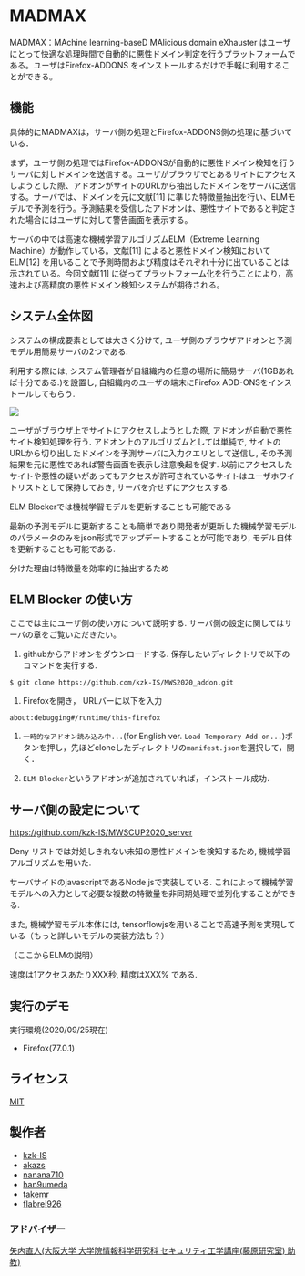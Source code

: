 # MADMAX 

MADMAX：MAchine learning-baseD MAlicious domain eXhauster はユーザにとって快適な処理時間で自動的に悪性ドメイン判定を行うプラットフォームである。ユーザはFirefox-ADDONS をインストールするだけで手軽に利用することができる。

## 機能

具体的にMADMAXは，サーバ側の処理とFirefox-ADDONS側の処理に基づいている．

まず，ユーザ側の処理ではFirefox-ADDONSが自動的に悪性ドメイン検知を行うサーバに対しドメインを送信する。ユーザがブラウザでとあるサイトにアクセスしようとした際、アドオンがサイトのURLから抽出したドメインをサーバに送信する。サーバでは、ドメインを元に文献[11] に準じた特徴量抽出を行い、ELMモデルで予測を行う。予測結果を受信したアドオンは、悪性サイトであると判定された場合にはユーザに対して警告画面を表示する。

サーバの中では高速な機械学習アルゴリズムELM（Extreme Learning Machine）が動作している。文献[11] によると悪性ドメイン検知においてELM[12] を用いることで予測時間および精度はそれぞれ十分に出ていることは示されている。今回文献[11] に従ってプラットフォーム化を行うことにより，高速および高精度の悪性ドメイン検知システムが期待される。


## システム全体図

システムの構成要素としては大きく分けて, ユーザ側のブラウザアドオンと予測モデル用簡易サーバの2つである.

利用する際には, システム管理者が自組織内の任意の場所に簡易サーバ(1GBあれば十分である.)を設置し, 自組織内のユーザの端末にFirefox ADD-ONSをインストールしてもらう.

![][fig_system]

[fig_system]:https://github.com/kzk-IS/MWS2020_adon/blob/master/fig_system.jpg

ユーザがブラウザ上でサイトにアクセスしようとした際, アドオンが自動で悪性サイト検知処理を行う. アドオン上のアルゴリズムとしては単純で, サイトのURLから切り出したドメインを予測サーバに入力クエリとして送信し, その予測結果を元に悪性であれば警告画面を表示し注意喚起を促す. 以前にアクセスしたサイトや悪性の疑いがあってもアクセスが許可されているサイトはユーザホワイトリストとして保持しておき, サーバを介せずにアクセスする. 

ELM Blockerでは機械学習モデルを更新することも可能である

最新の予測モデルに更新することも簡単であり開発者が更新した機械学習モデルのパラメータのみをjson形式でアップデートすることが可能であり, モデル自体を更新することも可能である.

分けた理由は特徴量を効率的に抽出するため


## ELM Blocker の使い方

ここでは主にユーザ側の使い方について説明する. サーバ側の設定に関してはサーバの章をご覧いただきたい。

1. githubからアドオンをダウンロードする. 保存したいディレクトリで以下のコマンドを実行する.

`$ git clone https://github.com/kzk-IS/MWS2020_addon.git`

1. Firefoxを開き， URLバーに以下を入力

`about:debugging#/runtime/this-firefox`

1. `一時的なアドオン読み込み中...`(for English ver. `Load Temporary Add-on...`)ボタンを押し，先ほどcloneしたディレクトリの`manifest.json`を選択して，開く．

1. `ELM Blocker`というアドオンが追加されていれば，インストール成功．


## サーバ側の設定について
https://github.com/kzk-IS/MWSCUP2020_server

Deny リストでは対処しきれない未知の悪性ドメインを検知するため, 機械学習アルゴリズムを用いた.

サーバサイドのjavascriptであるNode.jsで実装している. これによって機械学習モデルへの入力として必要な複数の特徴量を非同期処理で並列化することができる.

また, 機械学習モデル本体には, tensorflowjsを用いることで高速予測を実現している（もっと詳しいモデルの実装方法も？）

（ここからELMの説明）

速度は1アクセスあたりXXX秒, 精度はXXX% である.

## 実行のデモ

実行環境(2020/09/25現在)
- Firefox(77.0.1)

## ライセンス

[MIT](https://github.com/tcnksm/tool/blob/master/LICENCE)

## 製作者

- [kzk-IS](https://github.com/kzk-IS)
- [akazs](https://github.com/akazs)
- [nanana710](https://github.com/nanana710)
- [han9umeda](https://github.com/han9umeda)
- [takemr](https://github.com/takemr)
- [flabrei926](https://github.com/flabrei926)

### アドバイザー

[矢内直人(大阪大学 大学院情報科学研究科 セキュリティ工学講座(藤原研究室) 助教)](http://www-infosec.ist.osaka-u.ac.jp/~yanai/)
